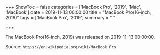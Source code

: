 +++
ShowToc = false
categories = ['MacBook Pro', '2019', 'Mac', 'MacBook']
date = 2019-11-13 00:00:00
title = "MacBook Pro(16-inch, 2019)"
tags = ['MacBook Pro', '2019']
summary = " "

+++

The MacBook Pro(16-inch, 2019) was released on 2019-11-13 00:00:00.

Source: `https://en.wikipedia.org/wiki/MacBook_Pro`


